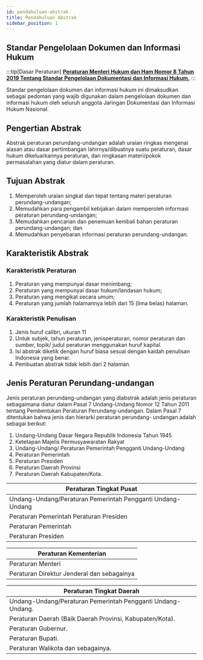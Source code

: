 ```yaml
---
id: pendahuluan-abstrak
title: Pendahuluan Abstrak
sidebar_position: 1
---
```


## Standar Pengelolaan Dokumen dan Informasi Hukum

:::tip[Dasar Peraturan]
[**Peraturan Menteri Hukum dan Ham Nomor 8 Tahun 2019 Tentang Standar Pengelolaan Dokumentasi dan Informasi Hukum.**](https://jdih.komisiyudisial.go.id/produk-hukum-peraturan/peraturan-menteri-hukum-dan-ham-nomor-8-tahun-2019-tentang-standar-pengelolaan-dokumen-dan-informasi-hukum/577)
:::

Standar pengelolaan dokumen dan informasi hukum ini dimaksudkan sebagai pedoman yang wajib digunakan dalam pengelolaan dokumen dan informasi hukum oleh seluruh anggota Jaringan Dokumentasi dan Informasi Hukum Nasional.

## Pengertian Abstrak

Abstrak peraturan perundang-undangan adalah uraian ringkas mengenai alasan atau dasar pertimbangan lahirnya/dibuatnya suatu peraturan, dasar hukum dikeluarkannya peraturan, dan ringkasan materi/pokok permasalahan yang diatur dalam peraturan.

## Tujuan Abstrak

1. Memperoleh uraian singkat dan tepat tentang materi peraturan perundang-undangan;
2. Memudahkan para pengambil kebijakan dalam memperoleh informasi peraturan perundang-undangan;
3. Memudahkan pencarian dan penemuan kembali bahan peraturan perundang-undangan; dan
4. Memudahkan penyebaran informasi peraturan perundang-undangan.

## Karakteristik Abstrak

### Karakteristik Peraturan

1. Peraturan yang mempunyai dasar menimbang;
2. Peraturan yang mempunyai dasar hukum/landasan hukum;
3. Peraturan yang mengikat secara umum;
4. Peraturan yang jumlah halamannya lebih dari 15 (lima belas) halaman.

### Karakteristik Penulisan

1. Jenis huruf calibri, ukuran 11
2. Untuk subjek, tahun peraturan, jenisperaturan, nomor peraturan dan sumber, topik/ judul peraturan menggunakan huruf kapital.
3. Isi abstrak diketik dengan huruf biasa sesuai dengan kaidah penulisan Indonesia yang benar.
4. Pembuatan abstrak tidak lebih dari 2 halaman.

## Jenis Peraturan Perundang-undangan

Jenis peraturan perundang-undangan yang diabstrak adalah jenis peraturan sebagaimana diatur dalam Pasal 7 Undang-Undang Nomor 12 Tahun 2011 tentang Pembentukan Peraturan Perundang-undangan. Dalam Pasal 7 ditentukan bahwa jenis dan hierarki peraturan perundang- undangan adalah sebagai berikut:

1.  Undang-Undang Dasar Negara Republik Indonesia Tahun 1945
2.  Ketetapan Majelis Permusyawaratan Rakyat
3.  Undang-Undang/ Peraturan Pemerintah Pengganti Undang-Undang
4.  Peraturan Pemerintah
5.  Peraturan Presiden
6.  Peraturan Daerah Provinsi
7.  Peraturan Daerah Kabupaten/Kota.

| Peraturan Tingkat Pusat                                    |
| ---------------------------------------------------------- |
| Undang-Undang/Peraturan Pemerintah Pengganti Undang-Undang |
| Peraturan Pemerintah Peraturan Presiden                    |
| Peraturan Pemerintah                                       |
| Peraturan Presiden                                         |

| Peraturan Kementerian                      |
| ------------------------------------------ |
| Peraturan Menteri                          |
| Peraturan Direktur Jenderal dan sebagainya |

| Peraturan Tingkat Daerah                                    |
| ----------------------------------------------------------- |
| Undang-Undang/Peraturan Pemerintah Pengganti Undang-Undang. |
| Peraturan Daerah (Baik Daerah Provinsi, Kabupaten/Kota).    |
| Peraturan Gubernur.                                         |
| Peraturan Bupati.                                           |
| Peraturan Walikota dan sebagainya.                          |
